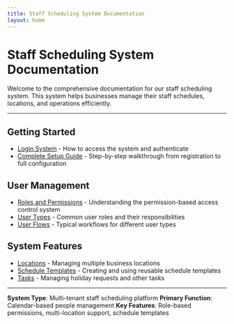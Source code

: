 ```yaml
---
title: Staff Scheduling System Documentation
layout: home
---
```


# Staff Scheduling System Documentation

Welcome to the comprehensive documentation for our staff scheduling system. This system helps businesses manage their staff schedules, locations, and operations efficiently.

---

## Getting Started

- [Login System](docs/login.html) - How to access the system and authenticate
- [Complete Setup Guide](docs/full-setup-example.html) - Step-by-step walkthrough from registration to full configuration

## User Management

- [Roles and Permissions](docs/roles-and-permissions.html) - Understanding the permission-based access control system
- [User Types](docs/users.html) - Common user roles and their responsibilities
- [User Flows](docs/user-flows.html) - Typical workflows for different user types

## System Features

- [Locations](docs/locations.html) - Managing multiple business locations
- [Schedule Templates](docs/schedule-templates.html) - Creating and using reusable schedule templates
- [Tasks](docs/tasks.html) - Managing holiday requests and other tasks

---

**System Type**: Multi-tenant staff scheduling platform
**Primary Function**: Calendar-based people management
**Key Features**: Role-based permissions, multi-location support, schedule templates
